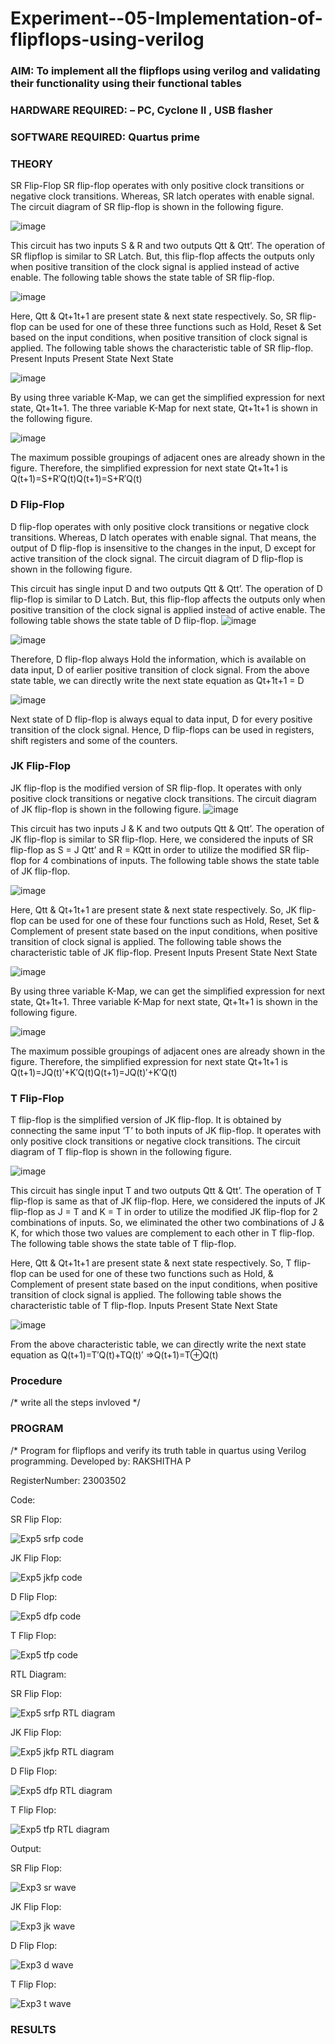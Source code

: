 # Experiment--05-Implementation-of-flipflops-using-verilog
### AIM: To implement all the flipflops using verilog and validating their functionality using their functional tables
### HARDWARE REQUIRED:  – PC, Cyclone II , USB flasher
### SOFTWARE REQUIRED:   Quartus prime
### THEORY 
SR Flip-Flop
SR flip-flop operates with only positive clock transitions or negative clock transitions. Whereas, SR latch operates with enable signal. The circuit diagram of SR flip-flop is shown in the following figure.

![image](https://user-images.githubusercontent.com/36288975/167910294-bb550548-b1dc-4cba-9044-31d9037d476b.png)

 
This circuit has two inputs S & R and two outputs Qtt & Qtt’. The operation of SR flipflop is similar to SR Latch. But, this flip-flop affects the outputs only when positive transition of the clock signal is applied instead of active enable.
The following table shows the state table of SR flip-flop.


![image](https://user-images.githubusercontent.com/36288975/167910648-ced88e69-869c-42e2-9718-a285a3902446.png)


Here, Qtt & Qt+1t+1 are present state & next state respectively. So, SR flip-flop can be used for one of these three functions such as Hold, Reset & Set based on the input conditions, when positive transition of clock signal is applied. The following table shows the characteristic table of SR flip-flop.
Present Inputs	Present State	Next State


![image](https://user-images.githubusercontent.com/36288975/167908180-5fc9d589-1cb5-41f5-b2c8-927e04f5f387.png)

By using three variable K-Map, we can get the simplified expression for next state, Qt+1t+1. The three variable K-Map for next state, Qt+1t+1 is shown in the following figure.

![image](https://user-images.githubusercontent.com/36288975/167908214-25b30a54-db20-4bcb-9385-5f93a1982a09.png)

 
The maximum possible groupings of adjacent ones are already shown in the figure. Therefore, the simplified expression for next state Qt+1t+1 is
Q(t+1)=S+R′Q(t)Q(t+1)=S+R′Q(t)


### D Flip-Flop
D flip-flop operates with only positive clock transitions or negative clock transitions. Whereas, D latch operates with enable signal. That means, the output of D flip-flop is insensitive to the changes in the input, D except for active transition of the clock signal. The circuit diagram of D flip-flop is shown in the following figure.
 
This circuit has single input D and two outputs Qtt & Qtt’. The operation of D flip-flop is similar to D Latch. But, this flip-flop affects the outputs only when positive transition of the clock signal is applied instead of active enable.
The following table shows the state table of D flip-flop.
![image](https://user-images.githubusercontent.com/36288975/167908342-e03f0cbb-5958-43bb-b74a-5e3ec2341675.png)

![image](https://user-images.githubusercontent.com/36288975/167910325-aeef0739-0a54-40e2-bebd-6f5fa0cad10e.png)



Therefore, D flip-flop always Hold the information, which is available on data input, D of earlier positive transition of clock signal. From the above state table, we can directly write the next state equation as
Qt+1t+1 = D



![image](https://user-images.githubusercontent.com/36288975/167908850-d39d07ba-7f9d-490a-b9f2-274e189fd047.png)

Next state of D flip-flop is always equal to data input, D for every positive transition of the clock signal. Hence, D flip-flops can be used in registers, shift registers and some of the counters.


### JK Flip-Flop
JK flip-flop is the modified version of SR flip-flop. It operates with only positive clock transitions or negative clock transitions. The circuit diagram of JK flip-flop is shown in the following figure.
![image](https://user-images.githubusercontent.com/36288975/167910378-d2d984a7-2815-4d17-8c41-ee4bdf59ec24.png) 

 
This circuit has two inputs J & K and two outputs Qtt & Qtt’. The operation of JK flip-flop is similar to SR flip-flop. Here, we considered the inputs of SR flip-flop as S = J Qtt’ and R = KQtt in order to utilize the modified SR flip-flop for 4 combinations of inputs.
The following table shows the state table of JK flip-flop.


![image](https://user-images.githubusercontent.com/36288975/167908575-59c35afb-50d3-46a2-888c-47478a3179d5.png)

Here, Qtt & Qt+1t+1 are present state & next state respectively. So, JK flip-flop can be used for one of these four functions such as Hold, Reset, Set & Complement of present state based on the input conditions, when positive transition of clock signal is applied. The following table shows the characteristic table of JK flip-flop.
Present Inputs	Present State	Next State

![image](https://user-images.githubusercontent.com/36288975/167908664-c854ffe9-0bd3-44c2-bfa6-e53928181c69.png)


By using three variable K-Map, we can get the simplified expression for next state, Qt+1t+1. Three variable K-Map for next state, Qt+1t+1 is shown in the following figure.
 
 
 ![image](https://user-images.githubusercontent.com/36288975/167908688-fa93c3e9-8323-4864-947d-c11d163d5a90.png)

The maximum possible groupings of adjacent ones are already shown in the figure. Therefore, the simplified expression for next state Qt+1t+1 is
Q(t+1)=JQ(t)′+K′Q(t)Q(t+1)=JQ(t)′+K′Q(t)



### T Flip-Flop
T flip-flop is the simplified version of JK flip-flop. It is obtained by connecting the same input ‘T’ to both inputs of JK flip-flop. It operates with only positive clock transitions or negative clock transitions. The circuit diagram of T flip-flop is shown in the following figure.

![image](https://user-images.githubusercontent.com/36288975/167911534-5f3c445d-bc68-46e2-9a9c-7efce5febc60.png)



This circuit has single input T and two outputs Qtt & Qtt’. The operation of T flip-flop is same as that of JK flip-flop. Here, we considered the inputs of JK flip-flop as J = T and K = T in order to utilize the modified JK flip-flop for 2 combinations of inputs. So, we eliminated the other two combinations of J & K, for which those two values are complement to each other in T flip-flop.
The following table shows the state table of T flip-flop.



Here, Qtt & Qt+1t+1 are present state & next state respectively. So, T flip-flop can be used for one of these two functions such as Hold, & Complement of present state based on the input conditions, when positive transition of clock signal is applied. The following table shows the characteristic table of T flip-flop.
Inputs	Present State	Next State


![image](https://user-images.githubusercontent.com/36288975/167909015-53aa9450-3f28-4202-887a-79d88228f8a0.png)

From the above characteristic table, we can directly write the next state equation as
Q(t+1)=T′Q(t)+TQ(t)′
⇒Q(t+1)=T⊕Q(t)

### Procedure
/* write all the steps invloved */



### PROGRAM 
/*
Program for flipflops  and verify its truth table in quartus using Verilog programming.
Developed by: RAKSHITHA P

RegisterNumber:  23003502

Code:

SR Flip Flop:

![Exp5 srfp code](https://github.com/rakshithaprakashkumar11/Experiment--05-Implementation-of-flipflops-using-verilog/assets/150994181/5246a530-a483-499a-bfac-356b0e9fd9d8)

JK Flip Flop:

![Exp5 jkfp code](https://github.com/rakshithaprakashkumar11/Experiment--05-Implementation-of-flipflops-using-verilog/assets/150994181/18c2573e-f141-4633-a2a3-32c28dd0861e)

D Flip Flop:

![Exp5 dfp code](https://github.com/rakshithaprakashkumar11/Experiment--05-Implementation-of-flipflops-using-verilog/assets/150994181/d8bc4b14-47fc-4431-9b26-56cb5f0285bd)

T Flip Flop:

![Exp5 tfp code](https://github.com/rakshithaprakashkumar11/Experiment--05-Implementation-of-flipflops-using-verilog/assets/150994181/f52aaff8-03bc-4cf7-bb46-ef4a47fe74bb)

RTL Diagram:

SR Flip Flop:

![Exp5 srfp RTL diagram](https://github.com/rakshithaprakashkumar11/Experiment--05-Implementation-of-flipflops-using-verilog/assets/150994181/99c5458c-360b-4ab0-bbd7-98180a05f55f)

JK Flip Flop:

![Exp5 jkfp RTL diagram](https://github.com/rakshithaprakashkumar11/Experiment--05-Implementation-of-flipflops-using-verilog/assets/150994181/37d47726-1e2e-49d7-8a7c-fb0e68e8036a)

D Flip Flop:

![Exp5 dfp RTL diagram](https://github.com/rakshithaprakashkumar11/Experiment--05-Implementation-of-flipflops-using-verilog/assets/150994181/10a4e466-ea5f-422e-8ff3-e9b322b68ee5)

T Flip Flop:

![Exp5 tfp RTL diagram](https://github.com/rakshithaprakashkumar11/Experiment--05-Implementation-of-flipflops-using-verilog/assets/150994181/54bc9fbe-75ff-446d-b723-e1cf75b9efde)

Output:

SR Flip Flop:

![Exp3 sr wave](https://github.com/rakshithaprakashkumar11/Experiment--05-Implementation-of-flipflops-using-verilog/assets/150994181/aa235ac2-de9f-458b-8f61-92cef7955dfc)

JK Flip Flop:

![Exp3 jk wave](https://github.com/rakshithaprakashkumar11/Experiment--05-Implementation-of-flipflops-using-verilog/assets/150994181/ad4d2a10-879c-440e-a147-ba26ce2c58d2)

D Flip Flop:

![Exp3 d wave](https://github.com/rakshithaprakashkumar11/Experiment--05-Implementation-of-flipflops-using-verilog/assets/150994181/453dad01-58ca-442d-9881-dcfaf083ec05)

T Flip Flop:

![Exp3 t wave](https://github.com/rakshithaprakashkumar11/Experiment--05-Implementation-of-flipflops-using-verilog/assets/150994181/17ff7051-6ef9-47a0-9072-747b972229ba)







### RESULTS 
